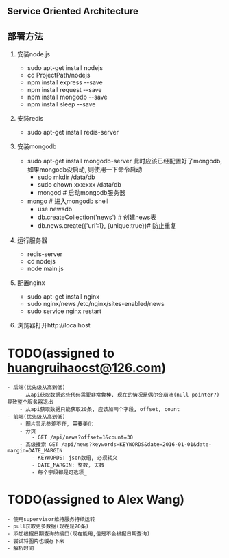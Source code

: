 ## Service Oriented Architecture

## 部署方法

1. 安装node.js
    - sudo apt-get install nodejs
    - cd ProjectPath/nodejs
    - npm install express --save
    - npm install request --save
    - npm install mongodb --save
    - npm install sleep --save
1. 安装redis
    - sudo apt-get install redis-server
2. 安装mongodb
    - sudo apt-get install mongodb-server
        此时应该已经配置好了mongodb, 如果mongodb没启动, 则使用一下命令启动
        - sudo mkdir /data/db
        - sudo chown xxx:xxx /data/db
        - mongod # 启动mongodb服务器
    - mongo # 进入mongodb shell
        - use newsdb
        - db.createCollection('news') # 创建news表
        - db.news.create({'url':1}, {unique:true})# 防止重复
3. 运行服务器
    - redis-server
    - cd nodejs
    - node main.js
4. 配置nginx
    - sudo apt-get install nginx
    - sudo nginx/news /etc/nginx/sites-enabled/news
    - sudo service nginx restart
    
5. 浏览器打开http://localhost

#  TODO(assigned to huangruihaocst@126.com)
    - 后端(优先级从高到低)
        - 从api获取数据这些代码需要非常鲁棒, 现在的情况是偶尔会崩溃(null pointer?)导致整个服务器退出
        - 从api获取数据只能获取20条, 应该加两个字段, offset, count
    - 前端(优先级从高到低)
        - 图片显示参差不齐, 需要美化
        - 分页 
            - GET /api/news?offset=1&count=30
        - 高级搜索 GET /api/news?keywords=KEYWORDS&date=2016-01-01&date-margin=DATE_MARGIN
            - KEYWORDS: json数组, 必须转义
            - DATE_MARGIN: 整数, 天数
            - 每个字段都是可选项_
    
# TODO(assigned to Alex Wang)
    - 使用supervisor维持服务持续运转
    - pull获取更多数据(现在是20条)
    - 添加根据日期查询的接口(现在能用,但是不会根据日期查询)
    - 尝试将图片也缓存下来
    - 解析时间
